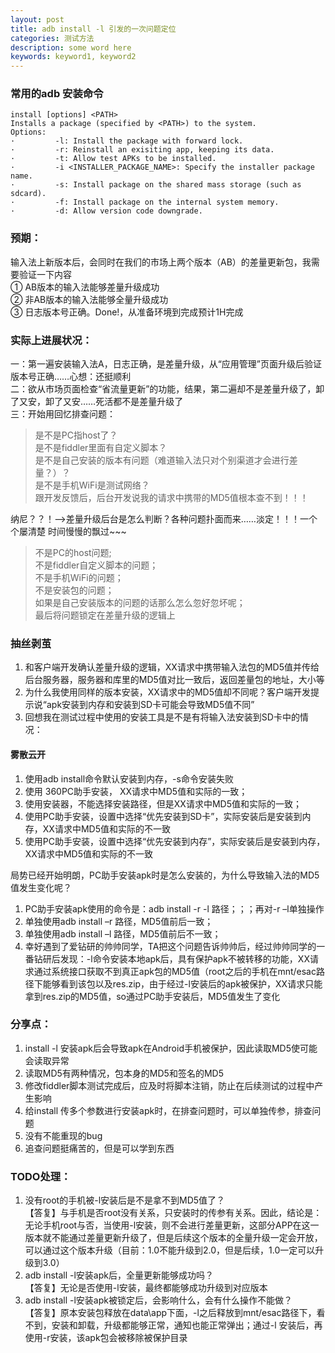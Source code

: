 ```yaml
---
layout: post
title: adb install -l 引发的一次问题定位
categories: 测试方法
description: some word here
keywords: keyword1, keyword2
---
```


### 常用的adb 安装命令
```
install [options] <PATH>
Installs a package (specified by <PATH>) to the system.
Options:
·         -l: Install the package with forward lock.
·         -r: Reinstall an exisiting app, keeping its data.
·         -t: Allow test APKs to be installed.
·         -i <INSTALLER_PACKAGE_NAME>: Specify the installer package name.
·         -s: Install package on the shared mass storage (such as sdcard).
·         -f: Install package on the internal system memory.
·         -d: Allow version code downgrade.
``` 

### 预期：
输入法上新版本后，会同时在我们的市场上两个版本（AB）的差量更新包，我需要验证一下内容  
① AB版本的输入法能够差量升级成功   
② 非AB版本的输入法能够全量升级成功   
③ 日志版本号正确。Done!，从准备环境到完成预计1H完成
 

### 实际上进展状况：
一：第一遍安装输入法A，日志正确，是差量升级，从“应用管理”页面升级后验证版本号正确……心想：还挺顺利  
二：欲从市场页面检查“省流量更新”的功能，结果，第二遍却不是差量升级了，卸了又安，卸了又安……死活都不是差量升级了  
三：开始用回忆排查问题：
>是不是PC指host了？  
>是不是fiddler里面有自定义脚本？  
>是不是自己安装的版本有问题（难道输入法只对个别渠道才会进行差量？）？  
>是不是手机WiFi是测试网络？  
>跟开发反馈后，后台开发说我的请求中携带的MD5值根本查不到！！！


纳尼？？！——>差量升级后台是怎么判断？各种问题扑面而来……淡定！！！一个个屡清楚
时间慢慢的飘过~~~
>不是PC的host问题;  
>不是fiddler自定义脚本的问题；  
>不是手机WiFi的问题；  
>不是安装包的问题；  
>如果是自己安装版本的问题的话那么怎么忽好忽坏呢；  
>最后将问题锁定在差量升级的逻辑上


### 抽丝剥茧
1. 和客户端开发确认差量升级的逻辑，XX请求中携带输入法包的MD5值并传给后台服务器，服务器和库里的MD5值对比一致后，返回差量包的地址，大小等
2. 为什么我使用同样的版本安装，XX请求中的MD5值却不同呢？客户端开发提示说“apk安装到内存和安装到SD卡可能会导致MD5值不同”
3. 回想我在测试过程中使用的安装工具是不是有将输入法安装到SD卡中的情况：

#### 雾散云开 
1. 使用adb install命令默认安装到内存，-s命令安装失败
2. 使用 360PC助手安装， XX请求中MD5值和实际的一致；
3. 使用安装器，不能选择安装路径，但是XX请求中MD5值和实际的一致；
4. 使用PC助手安装，设置中选择“优先安装到SD卡”，实际安装后是安装到内存，XX请求中MD5值和实际的不一致
5. 使用PC助手安装，设置中选择“优先安装到内存”，实际安装后是安装到内存，XX请求中MD5值和实际的不一致


局势已经开始明朗，PC助手安装apk时是怎么安装的，为什么导致输入法的MD5值发生变化呢？  
1. PC助手安装apk使用的命令是：adb install -r -l 路径；；；再对-r –l单独操作
2. 单独使用adb install –r 路径，MD5值前后一致；
3. 单独使用adb install –l 路径，MD5值前后不一致；
4. 幸好遇到了爱钻研的帅帅同学，TA把这个问题告诉帅帅后，经过帅帅同学的一番钻研后发现：-l命令安装本地apk后，具有保护apk不被转移的功能，XX请求通过系统接口获取不到真正apk包的MD5值（root之后的手机在mnt/esac路径下能够看到该包以及res.zip，由于经过-l安装后的apk被保护，XX请求只能拿到res.zip的MD5值，so通过PC助手安装后，MD5值发生了变化


### 分享点：
1. install -l 安装apk后会导致apk在Android手机被保护，因此读取MD5使可能会读取异常
2. 读取MD5有两种情况，包本身的MD5和签名的MD5
3. 修改fiddler脚本测试完成后，应及时将脚本注销，防止在后续测试的过程中产生影响
4. 给install 传多个参数进行安装apk时，在排查问题时，可以单独传参，排查问题
5. 没有不能重现的bug
6. 追查问题挺痛苦的，但是可以学到东西

### TODO处理：
1. 没有root的手机被-l安装后是不是拿不到MD5值了？  
【答复】与手机是否root没有关系，只安装时的传参有关系。因此，结论是：无论手机root与否，当使用-l安装，则不会进行差量更新，这部分APP在这一版本就不能通过差量更新升级了，但是后续这个版本的全量升级一定会开放，可以通过这个版本升级（目前：1.0不能升级到2.0，但是后续，1.0一定可以升级到3.0）
2. adb install -l安装apk后，全量更新能够成功吗？  
【答复】无论是否使用-l安装，最终都能够成功升级到对应版本
3. adb install -l安装apk被锁定后，会影响什么，会有什么操作不能做？  
【答复】原本安装包释放在data\app下面，-l之后释放到mnt/esac路径下，看不到，安装和卸载，升级都能够正常，通知也能正常弹出；通过-l 安装后，再使用-r安装，该apk包会被移除被保护目录

